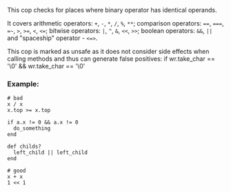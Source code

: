 This cop checks for places where binary operator has identical operands.

It covers arithmetic operators: `+`, `-`, `*`, `/`, `%`, `**`;
comparison operators: `==`, `===`, `=~`, `>`, `>=`, `<`, `<=`;
bitwise operators: `|`, `^`, `&`, `<<`, `>>`;
boolean operators: `&&`, `||`
and "spaceship" operator - `<=>`.

This cop is marked as unsafe as it does not consider side effects when calling methods
and thus can generate false positives:
    if wr.take_char == '\0' && wr.take_char == '\0'

### Example:
    # bad
    x / x
    x.top >= x.top

    if a.x != 0 && a.x != 0
      do_something
    end

    def childs?
      left_child || left_child
    end

    # good
    x + x
    1 << 1
